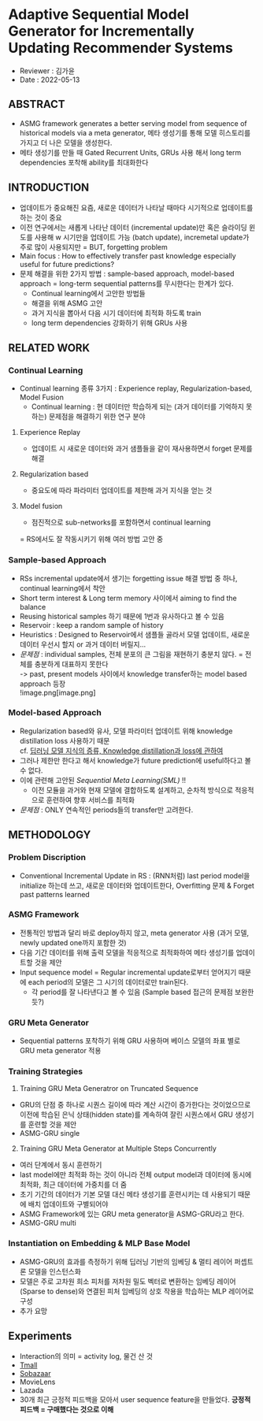 # Adaptive Sequential Model Generator for Incrementally Updating Recommender Systems      

* Reviewer : 김가윤   
* Date : 2022-05-13   
   
## ABSTRACT   
* ASMG framework generates a better serving model from sequence of historical models via a meta generator, 메타 생성기를 통해 모델 히스토리를 가지고 더 나은 모델을 생성한다.   
* 메타 생성기를 만들 때 Gated Recurrent Units, GRUs 사용 해서 long term dependencies 포착해 ability를 최대화한다   

## INTRODUCTION   
* 업데이트가 중요해진 요즘, 새로운 데이터가 나타날 때마다 시기적으로 업데이트를 하는 것이 중요   
* 이전 연구에서는 새롭게 나타난 데이터 (incremental update)만 혹은 슬라이딩 윈도를 사용해 w 시기만을 업데이트 가능 (batch update), incremetal update가 주로 많이 사용되지만 = BUT, forgetting problem   
* Main focus : How to effectively transfer past knowledge especially useful for future predictions?   
* 문제 해결을 위한 2가지 방법 : sample-based approach, model-based approach = long-term sequential patterns를 무시한다는 한계가 있다.    
    * Continual learning에서 고안한 방법들
    * 해결을 위해 ASMG 고안
    * 과거 지식을 뽑아서 다음 시기 데이터에 최적화 하도록 train   
    * long term dependencies 강화하기 위해 GRUs 사용

## RELATED WORK   
### Continual Learning   
* Continual learning 종류 3가지 : Experience replay, Regularization-based, Model Fusion    
    * Continual learning : 현 데이터만 학습하게 되는 (과거 데이터를 기억하지 못하는) 문제점을 해결하기 위한 연구 분야
1. Experience Replay    
    *  업데이트 시 새로운 데이터와 과거 샘플들을 같이 재사용하면서 forget 문제를 해결    
2. Regularization based   
    * 중요도에 따라 파라미터 업데이트를 제한해 과거 지식을 얻는 것    
3. Model fusion    
    * 점진적으로 sub-networks를 포함하면서 continual learning   


    = RS에서도 잘 작동시키기 위해 여러 방법 고안 중

### Sample-based Approach   
* RSs incremental update에서 생기는 forgetting issue 해결 방법 중 하나, continual learning에서 착안   
* Short term interest & Long term memory 사이에서 aiming to find the balance
* Reusing historical samples 하기 때문에 1번과 유사하다고 볼 수 있음   
* Reservoir : keep a random sample of history
* Heuristics : Designed to Reservoir에서 샘플들 골라서 모델 업데이트, 새로운 데이터 우선시 할지 or 과거 데이터 버릴지...    
* *문제점* : individual samples, 전체 분포의 큰 그림을 재현하기 충분치 않다. = 전체를 충분하게 대표하지 못한다   
    -> past, present models 사이에서 knowledge transfer하는 model based approach 등장   
!image.png[image.png]

### Model-based Approach   
* Regularization based와 유사, 모델 파라미터 업데이트 위해 knowledge distillation loss 사용하기 때문   
    cf. [딥러닝 모델 지식의 증류, Knowledge distillation과 loss에 관하여](https://baeseongsu.github.io/posts/knowledge-distillation/)
* 그러나 제한만 한다고 해서 knowledge가 future prediction에 useful하다고 볼 수 없다.   
* 이에 관련해 고안된 *Sequential Meta Learning(SML)* !!   
    - 이전 모듈을 과거와 현재 모델에 결합하도록 설계하고, 순차적 방식으로 적응적으로 훈련하여 향후 서비스를 최적화   
* *문제점* : ONLY 연속적인 periods들의 transfer만 고려한다.   

## METHODOLOGY   
### Problem Discription   
* Conventional Incremental Update in RS : (RNN처럼) last period model을 initialize 하는데 쓰고, 새로운 데이터와 업데이트한다, Overfitting 문제 & Forget past patterns learned   

### ASMG Framework   
* 전통적인 방법과 달리 바로 deploy하지 않고, meta generator 사용 (과거 모델, newly updated one까지 포함한 것)   
* 다음 기간 데이터를 위해 출력 모델을 적응적으로 최적화하여 메타 생성기를 업데이트할 것을 제안   
* Input sequence model = Regular incremental update로부터 얻어지기 때문에 each period의 모델은 그 시기의 데이터로만 train된다.   
    * 각 period를 잘 나타낸다고 볼 수 있음 (Sample based 접근의 문제점 보완한듯?)   

### GRU Meta Generator    
* Sequential patterns 포착하기 위해 GRU 사용하며 베이스 모델의 좌표 별로 GRU meta generator 적용   

### Training Strategies   
1. Training GRU Meta Generatror on Truncated Sequence   
* GRU의 단점 중 하나로 시퀀스 길이에 따라 계산 시간이 증가한다는 것이었으므로 이전에 학습된 은닉 상태(hidden state)를 계속하여 잘린 시퀀스에서 GRU 생성기를 훈련할 것을 제안   
* ASMG-GRU single   

2. Training GRU Meta Generator at Multiple Steps Concurrently   
* 여러 단계에서 동시 훈련하기   
* last model에만 최적화 하는 것이 아니라 전체 output model과 데이터에 동시에 최적화, 최근 데이터에 가중치를 더 줌   
* 초기 기간의 데이터가 기본 모델 대신 메타 생성기를 훈련시키는 데 사용되기 때문에 배치 업데이트와 구별되어야   
* ASMG Framework에 있는 GRU meta generator을 ASMG-GRU라고 한다.   
* ASMG-GRU multi   

### Instantiation on Embedding & MLP Base Model   
* ASMG-GRU의 효과를 측정하기 위해 딥러닝 기반의 임베딩 & 멀티 레이어 퍼셉트론 모델을 인스턴스화   
* 모델은 주로 고차원 희소 피처를 저차원 밀도 벡터로 변환하는 임베딩 레이어(Sparse to dense)와 연결된 피처 임베딩의 상호 작용을 학습하는 MLP 레이어로 구성   
* 추가 요망    
   
## Experiments   
* Interaction의 의미 = activity log, 물건 산 것   
* [Tmall](https://tianchi.aliyun.com/dataset/dataDetail?dataId=42)   
* [Sobazaar](https://github.com/hainguyen-telenor/Learning-to-rank-from-implicit-feedback)   
* MovieLens   
* Lazada   
* 30개 최근 긍정적 피드백을 모아서 user sequence feature을 만들었다. **긍정적 피드백 = 구매했다는 것으로 이해**   
